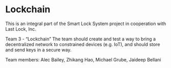 # Lockchain

This is an integral part of the Smart Lock System project in cooperation with Last Lock, Inc.

Team 3 - “Lockchain”
The team should create and test a way to bring a decentralized network to constrained devices (e.g. IoT), and should store and send keys in a secure way. 

Team members: Alec Bailey, Zhikang Hao, Michael Grube, Jaideep Bellani 
